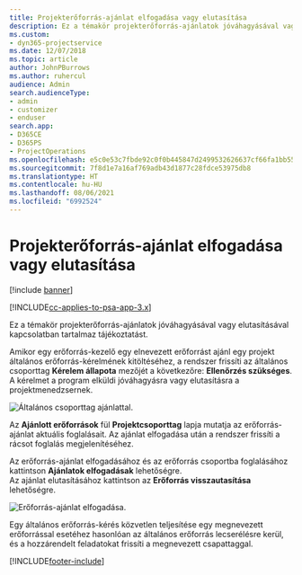 ```yaml
---
title: Projekterőforrás-ajánlat elfogadása vagy elutasítása
description: Ez a témakör projekterőforrás-ajánlatok jóváhagyásával vagy elutasításával kapcsolatban tartalmaz tájékoztatást.
ms.custom:
- dyn365-projectservice
ms.date: 12/07/2018
ms.topic: article
author: JohnPBurrows
ms.author: ruhercul
audience: Admin
search.audienceType:
- admin
- customizer
- enduser
search.app:
- D365CE
- D365PS
- ProjectOperations
ms.openlocfilehash: e5c0e53c7fbde92c0f0b445847d2499532626637cf66fa1bb556eccc1e6079ee
ms.sourcegitcommit: 7f8d1e7a16af769adb43d1877c28fdce53975db8
ms.translationtype: HT
ms.contentlocale: hu-HU
ms.lasthandoff: 08/06/2021
ms.locfileid: "6992524"
---
```

# <a name="accept-or-reject-a-proposed-project-resource"></a>Projekterőforrás-ajánlat elfogadása vagy elutasítása

[!include [banner](../includes/psa-now-project-operations.md)]

[!INCLUDE[cc-applies-to-psa-app-3.x](../includes/cc-applies-to-psa-app-3x.md)]

Ez a témakör projekterőforrás-ajánlatok jóváhagyásával vagy elutasításával kapcsolatban tartalmaz tájékoztatást.

Amikor egy erőforrás-kezelő egy elnevezett erőforrást ajánl egy projekt általános erőforrás-kérelmének kitöltéséhez, a rendszer frissíti az általános csoporttag **Kérelem állapota** mezőjét a következőre: **Ellenőrzés szükséges**. A kérelmet a program elküldi jóváhagyásra vagy elutasításra a projektmenedzsernek.

![Általános csoporttag ajánlattal.](media/RM-how-to-19.png)

Az **Ajánlott erőforrások** fül **Projektcsoporttag** lapja mutatja az erőforrás-ajánlat aktuális foglalásait. Az ajánlat elfogadása után a rendszer frissíti a rácsot foglalás megjelenítéséhez. 

Az erőforrás-ajánlat elfogadásához és az erőforrás csoportba foglalásához kattintson **Ajánlatok elfogadásak** lehetőségre.  
Az ajánlat elutasításához kattintson az **Erőforrás visszautasítása** lehetőségre.

![Erőforrás-ajánlat elfogadása.](media/RM-how-to-20.png) 

Egy általános erőforrás-kérés közvetlen teljesítése egy megnevezett erőforrással esetéhez hasonlóan az általános erőforrás lecserélésre kerül, és a hozzárendelt feladatokat frissíti a megnevezett csapattaggal.


[!INCLUDE[footer-include](../includes/footer-banner.md)]